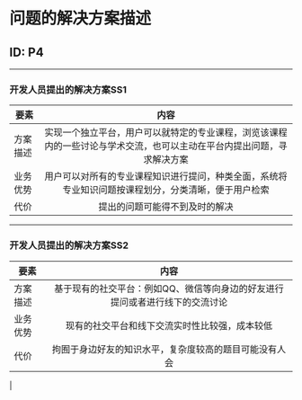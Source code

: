 # 问题的解决方案描述

## ID: P4

---

### 开发人员提出的解决方案SS1

| 要素 | 内容 |
| --- | :---: |
| 方案描述 | 实现一个独立平台，用户可以就特定的专业课程，浏览该课程内的一些讨论与学术交流，也可以主动在平台内提出问题，寻求解决方案 |
| 业务优势 | 用户可以对所有的专业课程知识进行提问，种类全面，系统将专业知识问题按课程划分，分类清晰，便于用户检索|
| 代价 | 提出的问题可能得不到及时的解决 |

---

### 开发人员提出的解决方案SS2

| 要素 | 内容 |
| --- | :---: |
| 方案描述 | 基于现有的社交平台：例如QQ、微信等向身边的好友进行提问或者进行线下的交流讨论 |
| 业务优势 | 现有的社交平台和线下交流实时性比较强，成本较低 |
| 代价 | 拘囿于身边好友的知识水平，复杂度较高的题目可能没有人会 |

